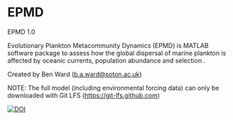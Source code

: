 # EPMD
EPMD 1.0

Evolutionary Plankton Metacommunity Dynamics (EPMD) is MATLAB software package to assess how the global dispersal of marine plankton is affected by oceanic currents, population abundance and selection .

Created by Ben Ward (b.a.ward@soton.ac.uk)

NOTE: The full model (including environmental forcing data) can only be downloaded with Git LFS (https://git-lfs.github.com)

[![DOI](https://zenodo.org/badge/222477639.svg)](https://zenodo.org/badge/latestdoi/222477639)
  
  
